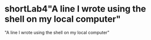 # shortLab4"A line I wrote using the shell on my local computer" 
"A line I wrote using the shell on my local computer" 
